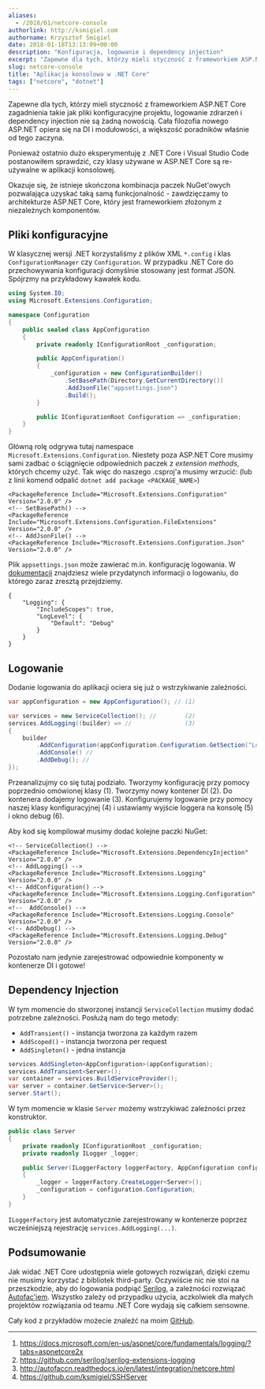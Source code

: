 ```yaml
---
aliases:
  - /2018/01/netcore-console
authorlink: http://ksmigiel.com
authorname: Krzysztof Śmigiel
date: 2018-01-18T13:13:09+00:00
description: "Konfiguracja, logowanie i dependency injection"
excerpt: "Zapewne dla tych, którzy mieli styczność z frameworkiem ASP.NET Core zagadnienia takie jak pliki konfiguracyjne projektu, logowanie zdrarzeń i dependency injection nie są żadną nowością. Cała filozofia nowego ASP.NET opiera się na DI i modułowości, a większość poradników właśnie od tego zaczyna."
slug: netcore-console
title: "Aplikacja konsolowa w .NET Core"
tags: ["netcore", "dotnet"]
---
```


Zapewne dla tych, którzy mieli styczność z frameworkiem ASP.NET Core zagadnienia takie jak pliki konfiguracyjne projektu, logowanie zdrarzeń i dependency injection nie są żadną nowością. Cała filozofia nowego ASP.NET opiera się na DI i modułowości, a większość poradników właśnie od tego zaczyna.

Ponieważ ostatnio dużo eksperymentuję z .NET Core i Visual Studio Code postanowiłem sprawdzić, czy klasy używane w ASP.NET Core są re-używalne w aplikacji konsolowej.

Okazuje się, że istnieje skończona kombinacja paczek NuGet'owych pozwalająca uzyskać taką samą funkcjonalność - zawdzięczamy to architekturze ASP.NET Core, który jest frameworkiem złożonym z niezależnych komponentów.

## Pliki konfiguracyjne
W klasycznej wersji .NET korzystaliśmy z plików XML `*.config` i klas `ConfigurationManager` czy `Configuration`. W przypadku .NET Core do przechowywania konfiguracji domyślnie stosowany jest format JSON. Spójrzmy na przykładowy kawałek kodu.

``` csharp
using System.IO;
using Microsoft.Extensions.Configuration;

namespace Configuration
{
    public sealed class AppConfiguration
    {
        private readonly IConfigurationRoot _configuration;

        public AppConfiguration()
        {
            _configuration = new ConfigurationBuilder()
                .SetBasePath(Directory.GetCurrentDirectory())
                .AddJsonFile("appsettings.json")
                .Build();
        }

        public IConfigurationRoot Configuration => _configuration;
    }
}
```

Główną rolę odgrywa tutaj namespace `Microsoft.Extensions.Configuration`. Niestety poza ASP.NET Core musimy sami zadbać o ściągnięcie odpowiednich paczek z _extension methods_, których chcemy użyć.
Tak więc do naszego .csproj'a musimy wrzucić: (lub z linii komend odpalić `dotnet add package <PACKAGE_NAME>`)

```
<PackageReference Include="Microsoft.Extensions.Configuration" Version="2.0.0" />
<!-- SetBasePath() -->
<PackageReference Include="Microsoft.Extensions.Configuration.FileExtensions" Version="2.0.0" />
<!-- AddJsonFile() -->
<PackageReference Include="Microsoft.Extensions.Configuration.Json" Version="2.0.0" />
```

Plik `appsettings.json` może zawierać m.in. konfigurację logowania. W [dokumentacji][1] znajdziesz wiele przydatynch informacji o logowaniu, do którego zaraz zresztą przejdziemy.

```
{
    "Logging": {
        "IncludeScopes": true,
        "LogLevel": {
            "Default": "Debug"
        }
    }
}
```

## Logowanie
Dodanie logowania do aplikacji ociera się już o wstrzykiwanie zależności.

``` csharp
var appConfiguration = new AppConfiguration(); // (1)

var services = new ServiceCollection(); //        (2)
services.AddLogging((builder) => //               (3)
{
    builder
        .AddConfiguration(appConfiguration.Configuration.GetSection("Logging")) // (4)
        .AddConsole() //                                                           (5)
        .AddDebug(); //                                                            (6)
});
```

Przeanalizujmy co się tutaj podziało. Tworzymy konfigurację przy pomocy poprzednio omówionej klasy (1). Tworzymy nowy kontener DI (2). Do kontenera dodajemy logowanie (3). Konfigurujemy logowanie przy pomocy naszej klasy konfiguracyjnej (4) i ustawiamy wyjście loggera na konsolę (5) i okno debug (6).

Aby kod się kompilował musimy dodać kolejne paczki NuGet:

```
<!-- ServiceCollection() -->
<PackageReference Include="Microsoft.Extensions.DependencyInjection" Version="2.0.0" />
<!-- AddLogging() -->
<PackageReference Include="Microsoft.Extensions.Logging" Version="2.0.0" />
<!-- AddConfiguration() -->
<PackageReference Include="Microsoft.Extensions.Logging.Configuration" Version="2.0.0" />
<!--  AddConsole() -->
<PackageReference Include="Microsoft.Extensions.Logging.Console" Version="2.0.0" />
<!-- AddDebug() -->
<PackageReference Include="Microsoft.Extensions.Logging.Debug" Version="2.0.0" />
```

Pozostało nam jedynie zarejestrować odpowiednie komponenty w kontenerze DI i gotowe!

## Dependency Injection
W tym momencie do stworzonej instancji `ServiceCollection` musimy dodać potrzebne zależności. Posłużą nam do tego metody:

- `AddTransient()` - instancja tworzona za każdym razem
- `AddScoped()` - instancja tworzona per request
- `AddSingleton()` - jedna instancja

``` csharp
services.AddSingleton<AppConfiguration>(appConfiguration);
services.AddTransient<Server>();
var container = services.BuildServiceProvider();
var server = container.GetService<Server>();
server.Start();
```

W tym momencie w klasie `Server` możemy wstrzykiwać zależności przez konstruktor.

``` csharp
public class Server
{
    private readonly IConfigurationRoot _configuration;
    private readonly ILogger _logger;

    public Server(ILoggerFactory loggerFactory, AppConfiguration configuration)
    {
        _logger = loggerFactory.CreateLogger<Server>();
        _configuration = configuration.Configuration;
    }
}
```

`ILoggerFactory` jest automatycznie zarejestrowany w kontenerze poprzez wcześniejszą rejestrację `services.AddLogging(...)`.

## Podsumowanie
Jak widać .NET Core udostępnia wiele gotowych rozwiązań, dzięki czemu nie musimy korzystać z bibliotek third-party. Oczywiście nic nie stoi na przeszkodzie, aby do logowania podpiąć [Serilog][2], a zależności rozwiązać [Autofac'iem][3]. Wszystko zależy od przypadku użycia, aczkolwiek dla małych projektów rozwiązania od teamu .NET Core wydają się całkiem sensowne.

Cały kod z przykładów możecie znaleźć na moim [GitHub][4].

---

1. https://docs.microsoft.com/en-us/aspnet/core/fundamentals/logging/?tabs=aspnetcore2x
2. https://github.com/serilog/serilog-extensions-logging
3. http://autofaccn.readthedocs.io/en/latest/integration/netcore.html
4. https://github.com/ksmigiel/SSHServer


[1]: https://docs.microsoft.com/en-us/aspnet/core/fundamentals/logging/?tabs=aspnetcore2x
[2]: https://github.com/serilog/serilog-extensions-logging
[3]: http://autofaccn.readthedocs.io/en/latest/integration/netcore.html
[4]: https://github.com/ksmigiel/SSHServer

